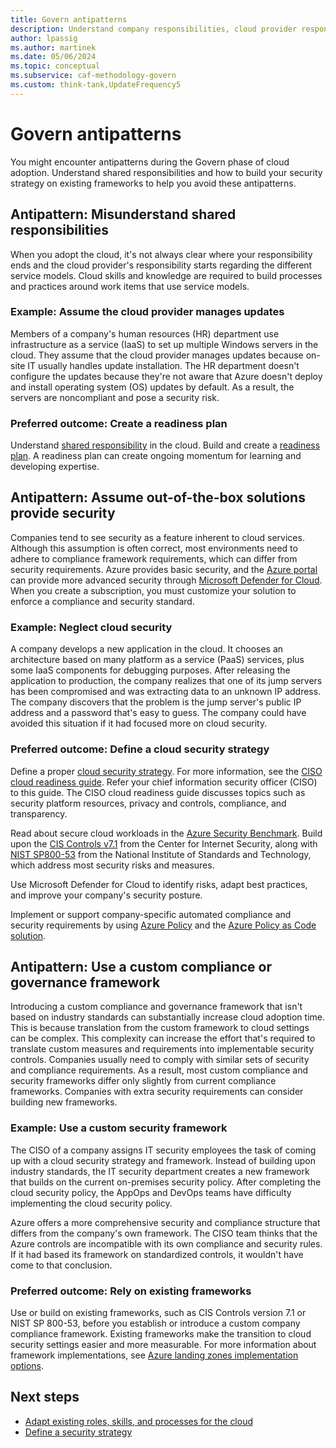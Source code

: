 ```yaml
---
title: Govern antipatterns
description: Understand company responsibilities, cloud provider responsibilities, and cloud governance and security standards for cloud adoption.
author: lpassig
ms.author: martinek
ms.date: 05/06/2024
ms.topic: conceptual
ms.subservice: caf-methodology-govern
ms.custom: think-tank,UpdateFrequency5
---
```


# Govern antipatterns

You might encounter antipatterns during the Govern phase of cloud adoption. Understand shared responsibilities and how to build your security strategy on existing frameworks to help you avoid these antipatterns.

## Antipattern: Misunderstand shared responsibilities

When you adopt the cloud, it's not always clear where your responsibility ends and the cloud provider's responsibility starts regarding the different service models. Cloud skills and knowledge are required to build processes and practices around work items that use service models.

### Example: Assume the cloud provider manages updates

Members of a company's human resources (HR) department use infrastructure as a service (IaaS) to set up multiple Windows servers in the cloud. They assume that the cloud provider manages updates because on-site IT usually handles update installation. The HR department doesn't configure the updates because they're not aware that Azure doesn't deploy and install operating system (OS) updates by default. As a result, the servers are noncompliant and pose a security risk.

### Preferred outcome: Create a readiness plan

Understand [shared responsibility](/azure/security/fundamentals/shared-responsibility) in the cloud. Build and create a [readiness plan](../plan/adapt-roles-skills-processes.md). A readiness plan can create ongoing momentum for learning and developing expertise.

## Antipattern: Assume out-of-the-box solutions provide security

Companies tend to see security as a feature inherent to cloud services. Although this assumption is often correct, most environments need to adhere to compliance framework requirements, which can differ from security requirements. Azure provides basic security, and the [Azure portal](https://portal.azure.com) can provide more advanced security through [Microsoft Defender for Cloud](/azure/security-center/). When you create a subscription, you must customize your solution to enforce a compliance and security standard.

### Example: Neglect cloud security

A company develops a new application in the cloud. It chooses an architecture based on many platform as a service (PaaS) services, plus some IaaS components for debugging purposes. After releasing the application to production, the company realizes that one of its jump servers has been compromised and was extracting data to an unknown IP address. The company discovers that the problem is the jump server's public IP address and a password that's easy to guess. The company could have avoided this situation if it had focused more on cloud security.

### Preferred outcome: Define a cloud security strategy

Define a proper [cloud security strategy](../strategy/define-security-strategy.md). For more information, see the [CISO cloud readiness guide](../govern/policy-compliance/cloud-security-readiness.md). Refer your chief information security officer (CISO) to this guide. The CISO cloud readiness guide discusses topics such as security platform resources, privacy and controls, compliance, and transparency.

Read about secure cloud workloads in the [Azure Security Benchmark](/security/benchmark/azure/introduction). Build upon the [CIS Controls v7.1](https://learn.cisecurity.org/cis-controls-download) from the Center for Internet Security, along with [NIST SP800-53](https://www.nist.gov/privacy-framework/nist-sp-800-53) from the National Institute of Standards and Technology, which address most security risks and measures.

Use Microsoft Defender for Cloud to identify risks, adapt best practices, and improve your company's security posture.

Implement or support company-specific automated compliance and security requirements by using [Azure Policy](/azure/governance/policy/overview) and the [Azure Policy as Code solution](/azure/governance/policy/concepts/policy-as-code).

## Antipattern: Use a custom compliance or governance framework

Introducing a custom compliance and governance framework that isn't based on industry standards can substantially increase cloud adoption time. This is because translation from the custom framework to cloud settings can be complex. This complexity can increase the effort that's required to translate custom measures and requirements into implementable security controls. Companies usually need to comply with similar sets of security and compliance requirements. As a result, most custom compliance and security frameworks differ only slightly from current compliance frameworks. Companies with extra security requirements can consider building new frameworks.

### Example: Use a custom security framework

The CISO of a company assigns IT security employees the task of coming up with a cloud security strategy and framework. Instead of building upon industry standards, the IT security department creates a new framework that builds on the current on-premises security policy. After completing the cloud security policy, the AppOps and DevOps teams have difficulty implementing the cloud security policy.

Azure offers a more comprehensive security and compliance structure that differs from the company's own framework. The CISO team thinks that the Azure controls are incompatible with its own compliance and security rules. If it had based its framework on standardized controls, it wouldn't have come to that conclusion.

### Preferred outcome: Rely on existing frameworks

Use or build on existing frameworks, such as CIS Controls version 7.1 or NIST SP 800-53, before you establish or introduce a custom company compliance framework. Existing frameworks make the transition to cloud security settings easier and more measurable. For more information about framework implementations, see [Azure landing zones implementation options](/azure/cloud-adoption-framework/ready/landing-zone/implementation-options).

## Next steps

- [Adapt existing roles, skills, and processes for the cloud](../plan/adapt-roles-skills-processes.md)
- [Define a security strategy](../strategy/define-security-strategy.md)
